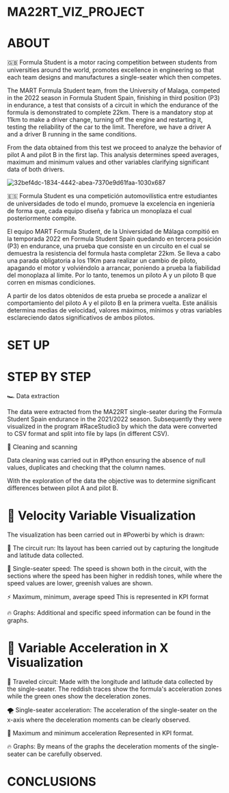 # MA22RT_VIZ_PROJECT

# ABOUT


🇬🇧 Formula Student is a motor racing competition between students from universities around the world, promotes excellence in engineering so that each team designs and manufactures a single-seater which then competes. 

The MART Formula Student team, from the University of Malaga, competed in the 2022 season in Formula Student Spain, finishing in third position (P3) in endurance, a test that consists of a circuit in which the endurance of the formula is demonstrated to complete 22km. There is a mandatory stop at 11km to make a driver change, turning off the engine and restarting it, testing the reliability of the car to the limit. 
Therefore, we have a driver A and a driver B running in the same conditions.

From the data obtained from this test we proceed to analyze the behavior of pilot A and pilot B in the first lap.
This analysis determines speed averages, maximum and minimum values and other variables clarifying significant data of both drivers. 



![32bef4dc-1834-4442-abea-7370e9d61faa-1030x687](https://user-images.githubusercontent.com/29893993/203119615-3dc85ad6-2304-412b-bfbf-cbf4a91b9fdc.jpg)




🇪🇸 Formula Student es una competición automovilística entre estudiantes de universidades de todo el mundo, promueve la excelencia en ingeniería de forma que, cada equipo diseña y fabrica un monoplaza el cual posteriormente compite. 

El equipo MART Formula Student, de la Universidad de Málaga compitió en la temporada 2022 en Formula Student Spain quedando en tercera posición (P3) en endurance, una prueba que consiste en un circuito en el cual se demuestra la resistencia del formula hasta completar 22km. Se lleva a cabo una parada obligatoria a los 11Km para realizar un cambio de piloto, apagando el motor y volviéndolo a arrancar, poniendo a prueba la fiabilidad del monoplaza al límite. 
Por lo tanto, tenemos un piloto A y un piloto B que corren en mismas condiciones.

A partir de los datos obtenidos de esta prueba se procede a analizar el comportamiento del piloto A y el piloto B en la primera vuelta.
Este análisis determina medias de velocidad, valores máximos, mínimos y otras variables esclareciendo datos significativos de ambos pilotos. 


# SET UP

# STEP BY STEP

🏎 Data extraction

The data were extracted from the MA22RT single-seater during the Formula Student Spain endurance in the 2021/2022 season. Subsequently they were visualized in the program #RaceStudio3 by which the data were converted to CSV format and split into file by laps (in different CSV).

🧹 Cleaning and scanning 

Data cleaning was carried out in #Python ensuring the absence of null values, duplicates and checking that the column names.

With the exploration of the data the objective was to determine significant differences between pilot A and pilot B.

 # 👀 Velocity Variable Visualization

The visualization has been carried out in #Powerbi by which is drawn:

🏁 The circuit run:
 Its layout has been carried out by capturing the longitude and latitude data collected.

💨 Single-seater speed:
The speed is shown both in the circuit, with the sections where the speed has been higher in reddish tones, while where the speed values are lower, greenish values are shown.

⚡️ Maximum, minimum, average speed
This is represented in KPI format

🔥 Graphs:
Additional and specific speed information can be found in the graphs.

# 👀 Variable Acceleration in X Visualization

🏁 Traveled circuit: 
Made with the longitude and latitude data collected by the single-seater. The reddish traces show the formula's acceleration zones while the green ones show the deceleration zones.

🌪 Single-seater acceleration:
The acceleration of the single-seater on the x-axis where the deceleration moments can be clearly observed.

💨 Maximum and minimum acceleration
Represented in KPI format.

🔥 Graphs:
By means of the graphs the deceleration moments of the single-seater can be carefully observed.


# CONCLUSIONS




